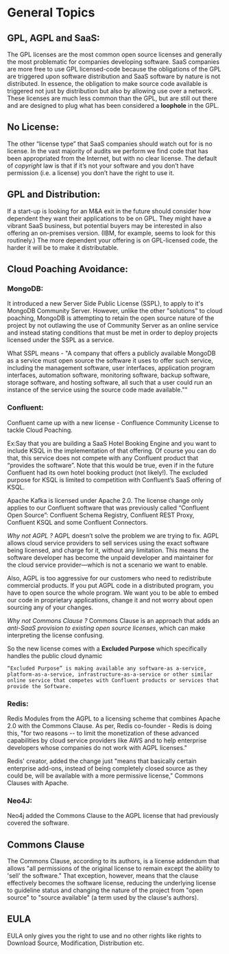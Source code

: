 # General Topics

## GPL, AGPL and SaaS:
The GPL licenses are the most common open source licenses and generally the most problematic for companies developing software. SaaS companies are more free to use GPL licensed-code because the obligations of the GPL are triggered upon software distribution and SaaS software by nature is not distributed. In essence, the obligation to make source code available is triggered not just by distribution but also by allowing use over a network. These licenses are much less common than the GPL, but are still out there and are designed to plug what has been considered a **loophole** in the GPL.

## No License:
The other “license type” that SaaS companies should watch out for is no license. In the vast majority of audits we perform we find code that has been appropriated from the Internet, but with no clear license. The default of *copyright* law is that if it’s not your software and you don’t have permission (i.e. a license) you don’t have the right to use it.

## GPL and Distribution:
If a start-up is looking for an M&A exit in the future should consider how dependent they want their applications to be on GPL. They might have a vibrant SaaS business, but potential buyers may be interested in also offering an on-premises version. (IBM, for example, seems to look for this routinely.) The more dependent your offering is on GPL-licensed code, the harder it will be to make it distributable. 

## Cloud Poaching Avoidance:

### MongoDB:
It introduced a new Server Side Public License (SSPL), to apply to it's MongoDB Community Server. However, unlike the other "solutions" to cloud poaching, MongoDB is attempting to retain the open source nature of the project by not outlawing the use of Community Server as an online service and instead stating conditions that must be met in order to deploy projects licensed under the SSPL as a service.

What SSPL means - "A company that offers a publicly available MongoDB as a service must open source the software it uses to offer such service, including the management software, user interfaces, application program interfaces, automation software, monitoring software, backup software, storage software, and hosting software, all such that a user could run an instance of the service using the source code made available.""

### Confluent:
Confluent came up with a new license - Confluence Community License to tackle Cloud Poaching. 

Ex:Say that you are building a SaaS Hotel Booking Engine and you want to include KSQL in the implementation of that offering. Of course you can do that, this service does not compete with any Confluent product that “provides the software”. Note that this would be true, even if in the future Confluent had its own hotel booking product (not likely!). The excluded purpose for KSQL is limited to competition with Confluent’s SaaS offering of KSQL.

Apache Kafka is licensed under Apache 2.0. The license change only applies to our Confluent software that was previously called “Confluent Open Source”: Confluent Schema Registry, Confluent REST Proxy, Confluent KSQL and some Confluent Connectors.

*Why not AGPL ?*
AGPL doesn’t solve the problem we are trying to fix. AGPL allows cloud service providers to sell services using the exact software being licensed, and charge for it, without any limitation. This means the software developer has become the unpaid developer and maintainer for the cloud service provider—which is not a scenario we want to enable.

Also, AGPL is too aggressive for our customers who need to redistribute commercial products.  If you put AGPL code in a distributed program, you have to open source the whole program. We want you to be able to embed our code in proprietary applications, change it and not worry about open sourcing any of your changes.

*Why not Commons Clause ?*
Commons Clause is an approach that adds an *anti-SaaS provision to existing open source licenses*, which can make interpreting the license confusing.

So the new license comes with a **Excluded Purpose** which specifically handles the public cloud dynamic
```
“Excluded Purpose” is making available any software-as a-service, platform-as-a-service, infrastructure-as-a-service or other similar online service that competes with Confluent products or services that provide the Software.
```

### Redis:
Redis Modules from the AGPL to a licensing scheme that combines Apache 2.0 with the Commons Clause. As per, Redis co-founder - Redis is doing this, "for two reasons -- to limit the monetization of these advanced capabilities by cloud service providers like AWS and to help enterprise developers whose companies do not work with AGPL licenses."

Redis' creator, added the change just "means that basically certain enterprise add-ons, instead of being completely closed source as they could be, will be available with a more permissive license," Commons Clauses with Apache.


### Neo4J:
Neo4j added the Commons Clause to the AGPL license that had previously covered the software.

## Commons Clause
The Commons Clause, according to its authors, is a license addendum that allows "all permissions of the original license to remain except the ability to 'sell' the software." That exception, however, means that the clause effectively becomes the software license, reducing the underlying license to guideline status and changing the nature of the project from "open source" to "source available" (a term used by the clause's authors). 

## EULA
EULA only gives you the right to use and no other rights like rights to Download Source, Modification, Distribution etc.
